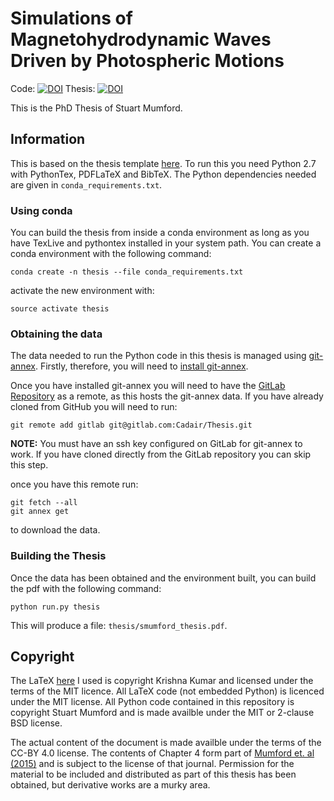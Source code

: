 Simulations of Magnetohydrodynamic Waves Driven by Photospheric Motions
=======================================================================


Code: [![DOI](https://zenodo.org/badge/doi/10.5281/zenodo.48891.svg)](http://dx.doi.org/10.5281/zenodo.48891)
Thesis: [![DOI](https://zenodo.org/badge/doi/10.5281/zenodo.48888.svg)](http://dx.doi.org/10.5281/zenodo.48888)



This is the PhD Thesis of Stuart Mumford.


Information
-----------

This is based on the thesis template [here](https://github.com/kks32/phd-thesis-template).
To run this you need Python 2.7 with PythonTex, PDFLaTeX and BibTeX.
The Python dependencies needed are given in `conda_requirements.txt`.

### Using conda

You can build the thesis from inside a conda environment as long as you have 
TexLive and pythontex installed in your system path. You can create a conda 
environment with the following command:

`conda create -n thesis --file conda_requirements.txt`

activate the new environment with:

`source activate thesis`

### Obtaining the data

The data needed to run the Python code in this thesis is managed using [git-annex](https://git-annex.branchable.com/).
Firstly, therefore, you will need to [install git-annex](https://git-annex.branchable.com/install/).

Once you have installed git-annex you will need to have the
[GitLab Repository](https://gitlab.com/Cadair/Thesis) as a remote, as this hosts
the git-annex data. If you have already cloned from GitHub you will need to run:

    git remote add gitlab git@gitlab.com:Cadair/Thesis.git
    
**NOTE:** You must have an ssh key configured on GitLab for git-annex to work.
If you have cloned directly from the GitLab repository you can skip this step.

once you have this remote run:

    git fetch --all
    git annex get

to download the data.

### Building the Thesis

Once the data has been obtained and the environment built, you can build the
pdf with the following command:

`python run.py thesis`

This will produce a file: `thesis/smumford_thesis.pdf`.


Copyright
---------

The LaTeX [here](https://github.com/kks32/phd-thesis-template) I used is 
copyright Krishna Kumar and licensed under the terms of the MIT licence. All
LaTeX code (not embedded Python) is licenced under the MIT license.
All Python code contained in this repository is copyright Stuart Mumford and 
is made availble under the MIT or 2-clause BSD license.

The actual content of the document is made availble under the terms of the
CC-BY 4.0 license. The contents of Chapter 4 form part of [Mumford et. al
(2015)](http://dx.doi.org/10.1088/0004-637X/799/1/6) and is subject to the
license of that journal. Permission for the material to be included and
distributed as part of this thesis has been obtained, but derivative works are
a murky area.

